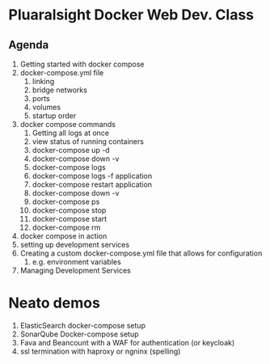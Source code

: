 # Pluaralsight Docker Web Dev. Class
## Agenda
1. Getting started with docker compose
2. docker-compose.yml file
   1. linking
   2. bridge networks
   2. ports
   3. volumes
   3. startup order
3. docker compose commands
   1. Getting all logs at once
   1. view status of running containers
   1. docker-compose up -d
   1. docker-compose down -v
   1. docker-compose logs
   1. docker-compose logs -f application
   2. docker-compose restart application
   2. docker-compose down -v 
   2. docker-compose ps
   2. docker-compose stop
   3. docker-compose start
   3. docker-compose rm
4. docker compose in action
5. setting up development services 
6. Creating a custom docker-compose.yml file that allows for configuration
   1. e.g. environment variables
7. Managing Development Services


# Neato demos
1. ElasticSearch docker-compose setup
2. SonarQube Docker-compose setup
3. Fava and Beancount with a WAF for authentication (or keycloak)
4. ssl termination with haproxy or ngninx (spelling)